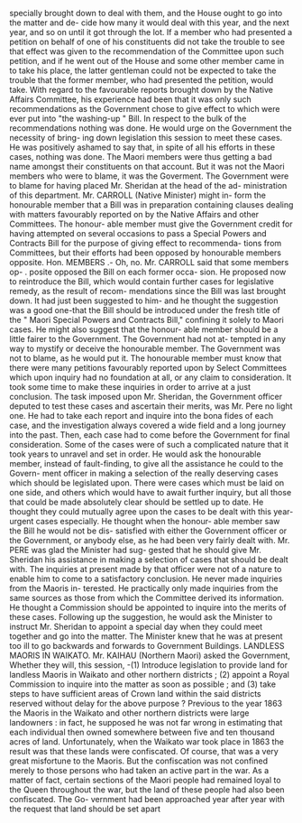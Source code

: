 specially brought down to deal with them, and the House ought to go into the matter and de- cide how many it would deal with this year, and the next year, and so on until it got through the lot. If a member who had presented a petition on behalf of one of his constituents did not take the trouble to see that effect was given to the recommendation of the Committee upon such petition, and if he went out of the House and some other member came in to take his place, the latter gentleman could not be expected to take the trouble that the former member, who had presented the petition, would take. With regard to the favourable reports brought down by the Native Affairs Committee, his experience had been that it was only such recommendations as the Government chose to give effect to which were ever put into "the washing-up " Bill. In respect to the bulk of the recommendations nothing was done. He would urge on the Government the necessity of bring- ing down legislation this session to meet these cases. He was positively ashamed to say that, in spite of all his efforts in these cases, nothing was done. The Maori members were thus getting a bad name amongst their constituents on that account. But it was not the Maori members who were to blame, it was the Goverment. The Government were to blame for having placed Mr. Sheridan at the head of the ad- ministration of this department. Mr. CARROLL (Native Minister) might in- form the honourable member that a Bill was in preparation containing clauses dealing with matters favourably reported on by the Native Affairs and other Committees. The honour- able member must give the Government credit for having attempted on several occasions to pass a Special Powers and Contracts Bill for the purpose of giving effect to recommenda- tions from Committees, but their efforts had been opposed by honourable members opposite. Hon. MEMBERS .- Oh, no. Mr. CARROLL said that some members op- . posite opposed the Bill on each former occa- sion. He proposed now to reintroduce the Bill, which would contain further cases for legislative remedy, as the result of recom- mendations since the Bill was last brought down. It had just been suggested to him- and he thought the suggestion was a good one-that the Bill should be introduced under the fresh title of the " Maori Special Powers and Contracts Bill," confining it solely to Maori cases. He might also suggest that the honour- able member should be a little fairer to the Government. The Government had not at- tempted in any way to mystify or deceive the honourable member. The Government was not to blame, as he would put it. The honourable member must know that there were many petitions favourably reported upon by Select Committees which upon inquiry had no foundation at all, or any claim to consideration. It took some time to make these inquiries in order to arrive at a just conclusion. The task imposed upon Mr. Sheridan, the Government officer deputed to test these cases and ascertain their merits, was Mr. Pere no light one. He had to take each report and inquire into the bona fides of each case, and the investigation always covered a wide field and a long journey into the past. Then, each case had to come before the Government for final consideration. Some of the cases were of such a complicated nature that it took years to unravel and set in order. He would ask the honourable member, instead of fault-finding, to give all the assistance he could to the Govern- ment officer in making a selection of the really deserving cases which should be legislated upon. There were cases which must be laid on one side, and others which would have to await further inquiry, but all those that could be made absolutely clear should be settled up to date. He thought they could mutually agree upon the cases to be dealt with this year-urgent cases especially. He thought when the honour- able member saw the Bill he would not be dis- satisfied with either the Government officer or the Government, or anybody else, as he had been very fairly dealt with. Mr. PERE was glad the Minister had sug- gested that he should give Mr. Sheridan his assistance in making a selection of cases that should be dealt with. The inquiries at present made by that officer were not of a nature to enable him to come to a satisfactory conclusion. He never made inquiries from the Maoris in- terested. He practically only made inquiries from the same sources as those from which the Committee derived its information. He thought a Commission should be appointed to inquire into the merits of these cases. Following up the suggestion, he would ask the Minister to instruct Mr. Sheridan to appoint a special day when they could meet together and go into the matter. The Minister knew that he was at present too ill to go backwards and forwards to Government Buildings. LANDLESS MAORIS IN WAIKATO. Mr. KAIHAU (Northern Maori) asked the Government, Whether they will, this session, -(1) Introduce legislation to provide land for landless Maoris in Waikato and other northern districts ; (2) appoint a Royal Commission to inquire into the matter as soon as possible ; and (3) take steps to have sufficient areas of Crown land within the said districts reserved without delay for the above purpose ? Previous to the year 1863 the Maoris in the Waikato and other northern districts were large landowners : in fact, he supposed he was not far wrong in estimating that each individual then owned somewhere between five and ten thousand acres of land. Unfortunately, when the Waikato war took place in 1863 the result was that these lands were confiscated. Of course, that was a very great misfortune to the Maoris. But the confiscation was not confined merely to those persons who had taken an active part in the war. As a matter of fact, certain sections of the Maori people had remained loyal to the Queen throughout the war, but the land of these people had also been confiscated. The Go- vernment had been approached year after year with the request that land should be set apart 